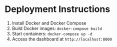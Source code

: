 # Deployment Instructions

1. Install Docker and Docker Compose
2. Build Docker images: `docker-compose build`
3. Start containers: `docker-compose up -d`
4. Access the dashboard at `http://localhost:8000`
